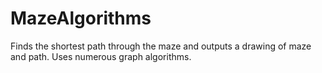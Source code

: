 # MazeAlgorithms
Finds the shortest path through the maze and outputs a drawing of maze and path. Uses numerous graph algorithms. 
